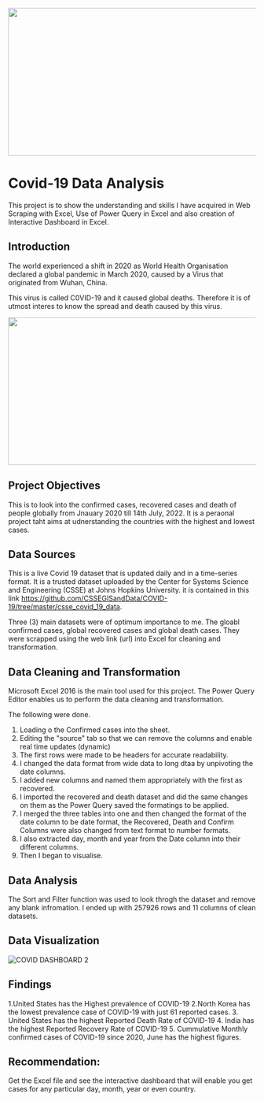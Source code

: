  
<p align="center">
  <img width="600" height="300" src="https://user-images.githubusercontent.com/83390581/179336826-30b76278-726c-43ec-8527-ada2d85a1306.jpg">
</p>


# Covid-19 Data Analysis

This project is to show the understanding and skills I have acquired in Web Scraping with Excel, Use of Power Query in Excel and also creation of Interactive Dashboard in Excel.


## Introduction
The world experienced a shift in 2020 as World Health Organisation declared a global pandemic in March 2020, caused by a Virus that originated from Wuhan, China. 

This virus is called C0VID-19 and it caused global deaths. Therefore it is of utmost interes to know the spread and death caused by this virus.

<p align="center">
  <img width="600" height="300" src="https://user-images.githubusercontent.com/83390581/179337215-4e7573fb-e061-48d4-a7c9-da2f9de762a4.jpg">
</p>
   
## Project Objectives
This is to look into the confirmed cases, recovered cases and death of people globally from Jnauary 2020 till 14th July, 2022. It is a peraonal project taht aims at udnerstanding the countries with the highest and lowest cases.
## Data Sources
This is a live Covid 19 dataset that is updated daily and in a time-series format. It is a trusted dataset uploaded by the Center for Systems Science and Engineering (CSSE) at Johns Hopkins University. it is contained in this link https://github.com/CSSEGISandData/COVID-19/tree/master/csse_covid_19_data. 

Three (3)  main datasets were of optimum importance to me. The gloabl confirmed cases, global recovered cases and global death cases.  They were scrapped using the web link (url) into Excel for cleaning and transformation.
## Data Cleaning and Transformation
Microsoft Excel 2016 is the main tool used for this project.
The Power Query Editor enables us to perform the data cleaning and transformation.

The following were done.

1. Loading o the Confirmed cases into the sheet.
2. Editing the "source" tab so that we can remove the columns and enable real time updates (dynamic)
3. The first rows were made to be headers for accurate readability.
4. I changed the data format from wide data to long dtaa by unpivoting the date columns.
5. I added new columns and named them appropriately with the first as recovered.
6. I imported the recovered  and death dataset and did the same changes on them as the Power Query saved the formatings to be applied.
7. I merged the three tables into one and then changed the format of the date column to be date format, the Recovered, Death and Confirm Columns were also changed from text format to number formats.
8. I also extracted day, month and year from the Date column into their different columns.
9. Then I began to visualise.

## Data Analysis
The Sort and Filter function was used to look throgh the dataset and remove any blank infromation.
I ended up with 257926 rows and 11 columns of clean datasets.

## Data Visualization
![COVID DASHBOARD 2](https://user-images.githubusercontent.com/83390581/179336994-bfad31d3-5344-4c70-a0c3-179da701961c.jpg)


## Findings
1.United States has the Highest prevalence of COVID-19
2.North Korea has the lowest prevalence case of COVID-19 with just 61 reported cases.
3. United States has the highest Reported Death Rate of COVID-19
4. India has the highest Reported Recovery Rate of COVID-19
5. Cummulative Monthly  confirmed cases of COVID-19 since 2020, June has the highest figures.

## Recommendation:
Get the Excel file and see the interactive dashboard that will enable you get cases for any particular day, month, year or even country.


